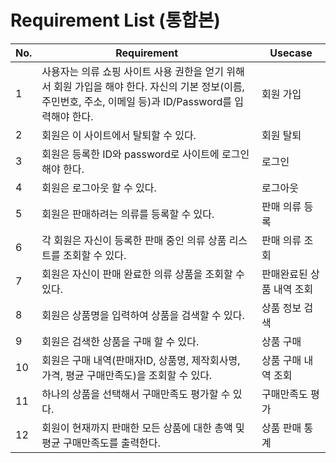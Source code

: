 # Requirement List (통합본)

|No.   | Requirement                                         | Usecase                                              |
|------| --------------------------------------------------- | ---------------------------------------------------- |
| 1    |사용자는 의류 쇼핑 사이트 사용 권한을 얻기 위해서 회원 가입을 해야 한다. 자신의 기본 정보(이름, 주민번호, 주소, 이메일 등)과 ID/Password를 입력해야 한다.|회원 가입|
| 2    |회원은 이 사이트에서 탈퇴할 수 있다. |회원 탈퇴|
| 3    |회원은 등록한 ID와 password로 사이트에 로그인해야 한다.|로그인|
| 4    |회원은 로그아웃 할 수 있다.|로그아웃|
| 5    |회원은 판매하려는 의류를 등록할 수 있다.  |판매 의류 등록|
| 6    |각 회원은 자신이 등록한 판매 중인 의류 상품 리스트를 조회할 수 있다.|판매 의류 조회|
| 7    | 회원은 자신이 판매 완료한 의류 상품을 조회할 수 있다.            | 판매완료된 상품 내역 조회 |
| 8   | 회원은 상품명을 입력하여 상품을 검색할 수 있다. | 상품 정보 검색 |
| 9   | 회원은 검색한 상품을 구매 할 수 있다. | 상품 구매 |
| 10   | 회원은 구매 내역(판매자ID, 상품명, 제작회사명, 가격, 평균 구매만족도)을 조회할 수 있다. | 상품 구매 내역 조회|
| 11   | 하나의 상품을 선택해서 구매만족도 평가할 수 있다.                    | 구매만족도 평가       |
| 12   | 회원이 현재까지 판매한 모든 상품에 대한 총액 및 평균 구매만족도를 출력한다. | 상품 판매 통계        |
